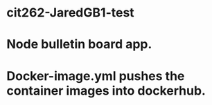 # cit262-JaredGB1-test
# Node bulletin board app.
# Docker-image.yml pushes the container images into dockerhub.